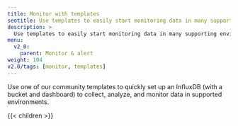 ```yaml
---
title: Monitor with templates
seotitle: Use templates to easily start monitoring data in many supporting environments, including AWS Cloudwatch, Redis, Apache, Nginx, and more.
description: >
  Use templates to easily start monitoring data in many supporting environments, including AWS Cloudwatch, Redis, Apache, Nginx, and more.
menu:
  v2_0:
    parent: Monitor & alert
weight: 104
v2.0/tags: [monitor, templates]
---
```


Use one of our community templates to quickly set up an InfluxDB (with a bucket and dashboard) to collect, analyze, and monitor data in supported environments.

{{< children >}}
